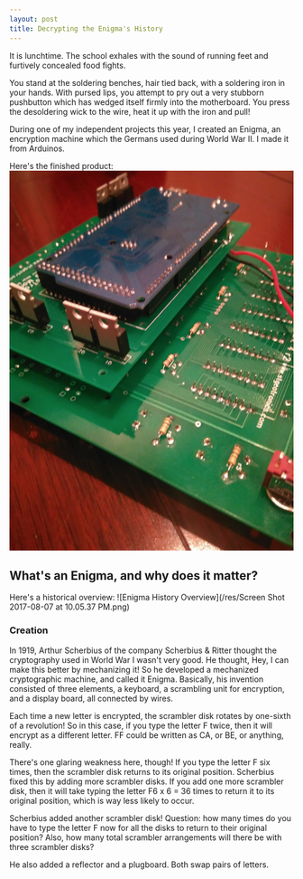 ```yaml
---
layout: post
title: Decrypting the Enigma's History
---
```


It is lunchtime. The school exhales with the sound of running feet and furtively concealed food fights.

You stand at the soldering benches, hair tied back, with a soldering iron in your hands.
With pursed lips, you attempt to pry out a very stubborn pushbutton which has wedged itself firmly into the motherboard.
You press the desoldering wick to the wire, heat it up with the iron and pull!

During one of my independent projects this year, I created an Enigma, an encryption machine which the Germans used during World War II. I made it from Arduinos.

Here's the finished product:
![Enigma Picture](/res/IMG_20161214_063832.jpg)

## What's an Enigma, and why does it matter?

Here's a historical overview:
![Enigma History Overview](/res/Screen Shot 2017-08-07 at 10.05.37 PM.png)

### Creation

In 1919, Arthur Scherbius of the company Scherbius & Ritter thought the cryptography used in World War I wasn't very good. He thought, Hey, I can make this better by mechanizing it! So he developed a mechanized cryptographic machine, and called it Enigma. Basically, his invention consisted of three elements, a keyboard, a scrambling unit for encryption, and a display board, all connected by wires.

Each time a new letter is encrypted, the scrambler disk rotates by one-sixth of a revolution! So in this case, if you type the letter F twice, then it will encrypt as a different letter. FF could be written as CA, or BE, or anything, really.

There's one glaring weakness here, though! If you type the letter F six times, then the scrambler disk returns to its original position. Scherbius fixed this by adding more scrambler disks. If you add one more scrambler disk, then it will take typing the letter F6 x 6 = 36 times to return it to its original position, which is way less likely to occur.

Scherbius added another scrambler disk! Question: how many times do you have to type the letter F now for all the disks to return to their original position? Also, how many total scrambler arrangements will there be with three scrambler disks?

He also added a reflector and a plugboard. Both swap pairs of letters.
